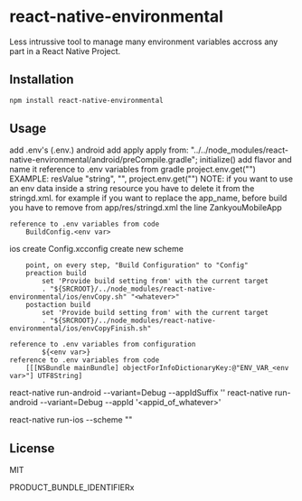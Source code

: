 # react-native-environmental

Less intrussive tool to manage many environment variables accross any part in a React Native Project.

## Installation

```sh
npm install react-native-environmental
```

## Usage

add .env's (.env.<whatever>)
android
	add apply
		apply from: "../../node_modules/react-native-environmental/android/preCompile.gradle"; initialize()
	add flavor and name it <whatever>
	reference to .env variables from gradle
		project.env.get("<env var>")
			EXAMPLE:
		resValue "string", "<android resource name>", project.env.get("<env var>")
			NOTE:
		if you want to use an env data inside a string resource you have to delete it from the stringd.xml.
		for example if you want to replace the app_name, before build you have to remove from app/res/stringd.xml the line <string name="app_name">ZankyouMobileApp</string>
		

	reference to .env variables from code
		BuildConfig.<env var>

ios
	create Config.xcconfig
	create new scheme

		point, on every step, "Build Configuration" to "Config"
		preaction build
			set 'Provide build setting from' with the current target
			. "${SRCROOT}/../node_modules/react-native-environmental/ios/envCopy.sh" "<whatever>"
		postaction build
			set 'Provide build setting from' with the current target
			. "${SRCROOT}/../node_modules/react-native-environmental/ios/envCopyFinish.sh"

	reference to .env variables from configuration
			${<env var>}
	reference to .env variables from code
		[[[NSBundle mainBundle] objectForInfoDictionaryKey:@"ENV_VAR_<env var>"] UTF8String]

react-native run-android --variant=<whatever>Debug --appIdSuffix '<whatever>'
react-native run-android --variant=<whatever>Debug --appId '<appid_of_whatever>'

react-native run-ios --scheme "<whatever>"

## License

MIT





PRODUCT_BUNDLE_IDENTIFIERx
